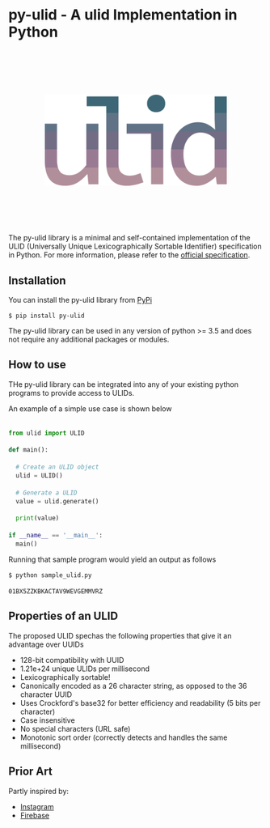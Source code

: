 # py-ulid - A ulid Implementation in Python

<h1 align="center">
    <br>
    <br>
    <img width="360" src="logo.png" alt="ulid">
    <br>
    <br>
    <br>
</h1>

The py-ulid library is a minimal and self-contained implementation of the ULID (Universally Unique Lexicographically Sortable Identifier) specification in Python.
For more information, please refer to the [official specification](https://github.com/ulid/spec).

## Installation

You can install the py-ulid library from [PyPi](https://pypi.org)

```shell
$ pip install py-ulid
```

The py-ulid library can be used in any version of python >= 3.5 and does not require any additional packages or modules.

## How to use

THe py-ulid library can be integrated into any of your existing python programs to provide access to ULIDs.

An example of a simple use case is shown below

```python

from ulid import ULID

def main():

  # Create an ULID object
  ulid = ULID()

  # Generate a ULID
  value = ulid.generate()

  print(value)

if __name__ == '__main__':
  main()

```

Running that sample program would yield an output as follows

```shell
$ python sample_ulid.py

01BX5ZZKBKACTAV9WEVGEMMVRZ
```

## Properties of an ULID

The proposed ULID spechas the following properties that give it an advantage over UUIDs

* 128-bit compatibility with UUID
* 1.21e+24 unique ULIDs per millisecond
* Lexicographically sortable!
* Canonically encoded as a 26 character string, as opposed to the 36 character UUID
* Uses Crockford's base32 for better efficiency and readability (5 bits per character)
* Case insensitive
* No special characters (URL safe)
* Monotonic sort order (correctly detects and handles the same millisecond)

## Prior Art

Partly inspired by:

- [Instagram](http://instagram-engineering.tumblr.com/post/10853187575/sharding-ids-at-instagram)
- [Firebase](https://firebase.googleblog.com/2015/02/the-2120-ways-to-ensure-unique_68.html)